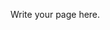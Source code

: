 <!--
.. title: About
.. slug: about
.. date: 2019-02-03 22:39:39 UTC-08:00
.. tags: 
.. category: 
.. link: 
.. description: 
.. type: text
-->

Write your page here.
